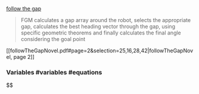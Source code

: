 [follow the gap](followTheGapNovel.pdf)


> FGM calculates a gap array around the robot, selects the appropriate gap, calculates the best heading vector through the gap, using specific geometric theorems and finally calculates the final angle considering the goal point

[[followTheGapNovel.pdf#page=2&selection=25,16,28,42|followTheGapNovel, page 2]]

### Variables #variables #equations
$$

